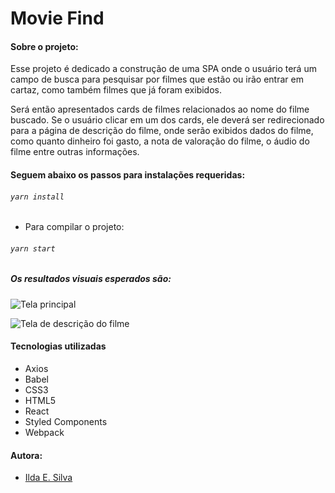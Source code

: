 # Movie Find

#### Sobre o projeto:

Esse projeto é dedicado a construção de uma SPA onde o usuário terá um campo de busca para pesquisar por filmes que estão ou irão entrar em cartaz, como também filmes que já foram exibidos.

Será então apresentados cards de filmes relacionados ao nome do filme buscado.
Se o usuário clicar em um dos cards, ele deverá ser redirecionado para a página de descrição do filme, onde serão exibidos dados do filme, como quanto dinheiro foi gasto, a nota de valoração do filme, o áudio do filme entre outras informações.

#### Seguem abaixo os passos para instalações requeridas:

###### `yarn install`

+ Para compilar o projeto:
###### `yarn start`

##### Os resultados visuais esperados são:

![Tela principal](https://raw.githubusercontent.com/ildasilva/challeng-c/master/src/assets/tela-busca.png)

![Tela de descrição do filme](https://raw.githubusercontent.com/ildasilva/challeng-c/master/src/assets/tela-desc-filme.png)

#### Tecnologias utilizadas

+ Axios
+ Babel
+ CSS3
+ HTML5
+ React
+ Styled Components
+ Webpack

#### Autora:

+ [Ilda E. Silva](https://linkedin.com/in/ilda-silva-neta/)
